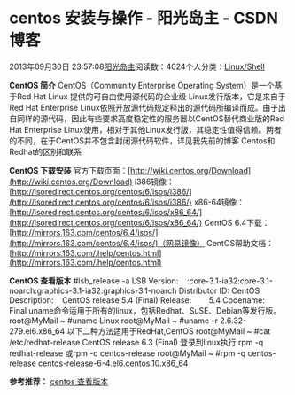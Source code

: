 
# centos 安装与操作 - 阳光岛主 - CSDN博客

2013年09月30日 23:57:08[阳光岛主](https://me.csdn.net/sunboy_2050)阅读数：4024个人分类：[Linux/Shell																](https://blog.csdn.net/sunboy_2050/article/category/655460)



**CentOS 简介**
CentOS（Community Enterprise Operating System）是一个基于Red Hat Linux 提供的可自由使用源代码的企业级 Linux发行版本，它是来自于Red Hat Enterprise Linux依照开放源代码规定释出的源代码所编译而成。由于出自同样的源代码，因此有些要求高度稳定性的服务器以CentOS替代商业版的Red Hat Enterprise Linux使用，相对于其他Linux发行版，其稳定性值得信赖。两者的不同，在于CentOS并不包含封闭源代码软件，详见我先前的博客 Centos和Redhat的区别和联系

**CentOS 下载安装**
官方下载页面：[http://wiki.centos.org/Download](http://wiki.centos.org/Download)
i386镜像：[http://isoredirect.centos.org/centos/6/isos/i386/](http://isoredirect.centos.org/centos/6/isos/i386/)
x86-64镜像：[http://isoredirect.centos.org/centos/6/isos/x86_64/](http://isoredirect.centos.org/centos/6/isos/x86_64/)
CentOS 6.4下载：[http://mirrors.163.com/centos/6.4/isos/](http://mirrors.163.com/centos/6.4/isos/)（网易镜像）
CentOS帮助文档：[http://mirrors.163.com/.help/centos.html](http://mirrors.163.com/.help/centos.html)

**CentOS 查看版本**
\#lsb_release -a
LSB Version:    :core-3.1-ia32:core-3.1-noarch:graphics-3.1-ia32:graphics-3.1-noarch
Distributor ID: CentOS
Description:    CentOS release 5.4 (Final)
Release:        5.4
Codename:       Final
uname命令适用于所有的linux，包括Redhat、SuSE、Debian等发行版。
root@MyMail ~ \#uname
Linux
root@MyMail ~ \#uname -r
2.6.32-279.el6.x86_64
以下二种方法适用于RedHat,CentOS
root@MyMail ~ \#cat /etc/redhat-release
CentOS release 6.3 (Final)
登录到linux执行 rpm -q redhat-release 或rpm -q centos-release
root@MyMail ~ \#rpm -q centos-release
centos-release-6-4.el6.centos.10.x86_64


**参考推荐：**
[centos 查看版本](http://www.cnblogs.com/hitwtx/archive/2012/02/13/2349742.html)



